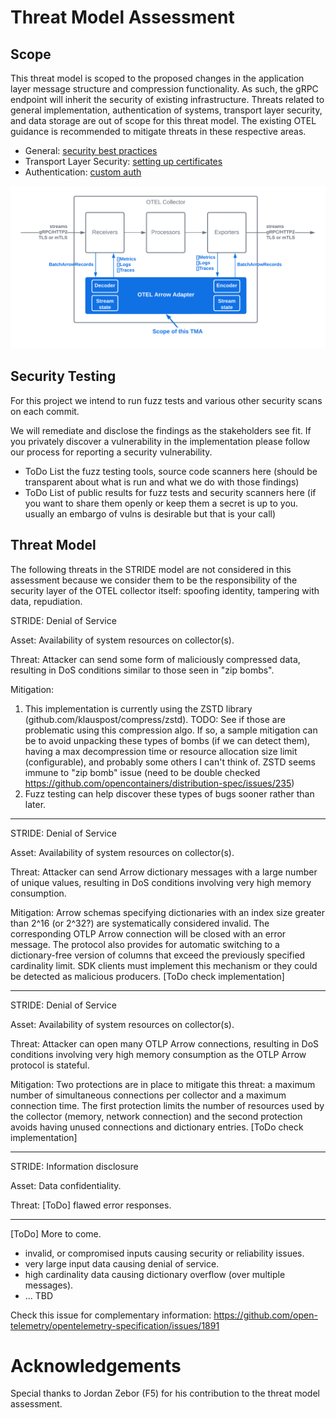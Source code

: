 # Threat Model Assessment

## Scope
This threat model is scoped to the proposed changes in the application layer message structure and compression 
functionality. As such, the gRPC endpoint will inherit the security of existing infrastructure. Threats related to 
general implementation, authentication of systems, transport layer security, and data storage are out of scope for this
threat model. The existing OTEL guidance is recommended to mitigate threats in these respective areas.

* General: [security best practices](https://github.com/open-telemetry/opentelemetry-collector/blob/main/docs/security-best-practices.md)
* Transport Layer Security: [setting up certificates](https://opentelemetry.io/docs/collector/configuration/#setting-up-certificates)
* Authentication: [custom auth](https://opentelemetry.io/docs/collector/custom-auth/)

![diagram flow and scope](img/OTEL%20-%20TMA%20scope.png)

## Security Testing
For this project we intend to run fuzz tests and various other security scans on each commit.

We will remediate and disclose the findings as the stakeholders see fit. If you privately discover a vulnerability in
the implementation please follow our process for reporting a security vulnerability.

- ToDo List the fuzz testing tools, source code scanners here (should be transparent about what is run and what we do with those findings)
- ToDo List of public results for fuzz tests and security scanners here (if you want to share them openly or keep them a secret is up to you. usually an embargo of vulns is desirable but that is your call)

## Threat Model

The following threats in the STRIDE model are not considered in this assessment because we consider them to be the
responsibility of the security layer of the OTEL collector itself: spoofing identity, tampering with data, repudiation.

STRIDE: Denial of Service

Asset: Availability of system resources on collector(s).

Threat: Attacker can send some form of maliciously compressed data, resulting in DoS conditions similar to those seen
in "zip bombs".

Mitigation:
1) This implementation is currently using the ZSTD library (github.com/klauspost/compress/zstd). TODO: See if those are problematic using this compression algo. If so, a sample mitigation can be to avoid unpacking these types of bombs (if we can detect them), having a max decompression time or resource allocation size limit (configurable), and probably some others I can't think of. ZSTD seems immune to "zip bomb" issue (need to be double checked https://github.com/opencontainers/distribution-spec/issues/235)
2) Fuzz testing can help discover these types of bugs sooner rather than later.

--- 
STRIDE: Denial of Service

Asset: Availability of system resources on collector(s).

Threat: Attacker can send Arrow dictionary messages with a large number of unique values, resulting in DoS conditions
involving very high memory consumption.

Mitigation: Arrow schemas specifying dictionaries with an index size greater than 2^16 (or 2^32?) are systematically
considered invalid. The corresponding OTLP Arrow connection will be closed with an error message. The protocol also
provides for automatic switching to a dictionary-free version of columns that exceed the previously specified cardinality
limit. SDK clients must implement this mechanism or they could be detected as malicious producers. [ToDo check implementation]

--- 
STRIDE: Denial of Service

Asset: Availability of system resources on collector(s).

Threat: Attacker can open many OTLP Arrow connections, resulting in DoS conditions involving very high memory
consumption as the OTLP Arrow protocol is stateful.

Mitigation: Two protections are in place to mitigate this threat: a maximum number of simultaneous connections per
collector and a maximum connection time. The first protection limits the number of resources used by the collector
(memory, network connection) and the second protection avoids having unused connections and dictionary entries. [ToDo check implementation]

---
STRIDE: Information disclosure

Asset: Data confidentiality.

Threat: [ToDo] flawed error responses.

---
[ToDo] More to come.
- invalid, or compromised inputs causing security or reliability issues.
- very large input data causing denial of service.
- high cardinality data causing dictionary overflow (over multiple messages).
- ... TBD

Check this issue for complementary information: https://github.com/open-telemetry/opentelemetry-specification/issues/1891

# Acknowledgements

Special thanks to Jordan Zebor (F5) for his contribution to the threat model assessment.